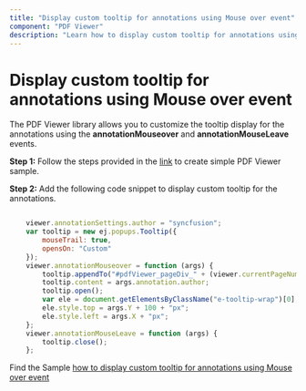 ```yaml
---
title: "Display custom tooltip for annotations using Mouse over event"
component: "PDF Viewer"
description: "Learn how to display custom tooltip for annotations using Mouse over event programmatically for PDF Viewer control."
---
```


# Display custom tooltip for annotations using Mouse over event

The PDF Viewer library allows you to customize the tooltip display for the annotations using the **annotationMouseover** and **annotationMouseLeave** events.

**Step 1:** Follow the steps provided in the [link](https://ej2.syncfusion.com/javascript/documentation/pdfviewer/getting-started/) to create simple PDF Viewer sample.

**Step 2:** Add the following code snippet to display custom tooltip for the annotations.

```javascript

    viewer.annotationSettings.author = "syncfusion";
    var tooltip = new ej.popups.Tooltip({
        mouseTrail: true,
        opensOn: "Custom"
    });
    viewer.annotationMouseover = function (args) {
        tooltip.appendTo("#pdfViewer_pageDiv_" + (viewer.currentPageNumber - 1));
        tooltip.content = args.annotation.author;
        tooltip.open();
        var ele = document.getElementsByClassName("e-tooltip-wrap")[0];
        ele.style.top = args.Y + 100 + "px";
        ele.style.left = args.X + "px";
    };
    viewer.annotationMouseLeave = function (args) {
        tooltip.close();
    };

```

Find the Sample [how to display custom tooltip for annotations using Mouse over event](https://stackblitz.com/edit/ztmvjx?file=index.js)